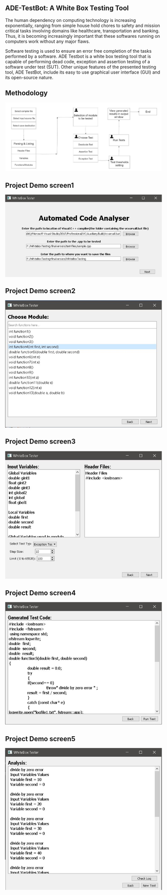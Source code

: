 ## ADE-TestBot: A White Box Testing Tool

The human dependency on computing technology is increasing exponentially, ranging
from simple house hold chores to safety and mission critical tasks involving domains
like healthcare, transportation and banking. Thus, it is becoming increasingly important
that these softwares running on computers work without any major flaws.

Software testing is used to ensure an error free completion of the tasks performed by a software.
ADE Testbot is a white box testing tool that is capable of performing dead code, exception and assertion testing of a software under
test (SUT). Other unique features of the presented testing tool, ADE TestBot, include its easy to use graphical user interface (GUI) and its open-source nature.

## Methodology
![Methodology](README-assets/snap-100.png)
## Project Demo screen1
![xx](README-assets/snap-1.png)
## Project Demo screen2
![xx](README-assets/snap-2.png)
## Project Demo screen3
![xx](README-assets/snap-3.png)
## Project Demo screen4
![xx](README-assets/snap-4.png)
## Project Demo screen5
![xx](README-assets/snap-5.png)


